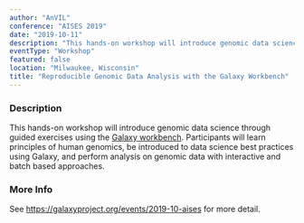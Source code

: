 ```yaml
---
author: "AnVIL"
conference: "AISES 2019"
date: "2019-10-11"
description: "This hands-on workshop will introduce genomic data science through guided exercises using the Galaxy workbench (<https://galaxyproject.org>)"
eventType: "Workshop"
featured: false
location: "Milwaukee, Wisconsin"
title: "Reproducible Genomic Data Analysis with the Galaxy Workbench"
---
```


<event-hero></event-hero>

### Description
This hands-on workshop will introduce genomic data science through guided exercises using the [Galaxy workbench](<https://galaxyproject.org>). Participants will learn principles of human genomics, be introduced to data science best practices using Galaxy, and perform analysis on genomic data with interactive and batch based approaches.

### More Info
See https://galaxyproject.org/events/2019-10-aises for more detail.
